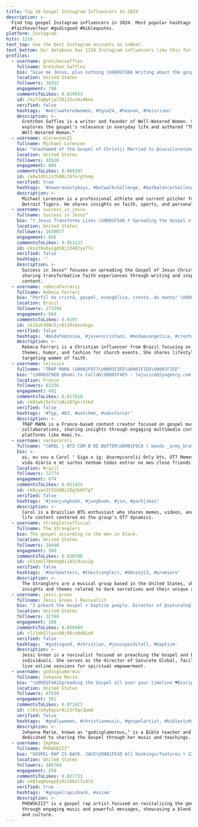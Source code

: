 ```yaml
---
title: Top 10 Gospel Instagram Influencers In 2024
description: >-
  Find top gospel Instagram influencers in 2024. Most popular hashtags:
  #faithoverfear #godisgood #biblequotes.
platform: Instagram
hits: 1218
text_top: See the best Instagram accounts on inBeat.
text_bottom: Our database has 1218 Instagram influencers like this for you to contact.
profiles:
  - username: gretchensaffles
    fullname: Gretchen Saffles
    bio: "Give me Jesus, plus nothing \U0001F58A Writing about the gospel in everyday life \U0001F4D6 Founder of @wellwateredwomen \U0001F33F Author of The Well-Watered Woman ↓"
    location: United States
    followers: 38352
    engagement: 798
    commentsToLikes: 0.029933
    id: cky72q8ptjq720j23cz4z4bne
    verified: false
    hashtags: '#wellwateredwomen, #tgcw24, #heaven, #heisrisen'
    description: >-
      Gretchen Saffles is a writer and founder of Well-Watered Women. She
      explores the gospel's relevance in everyday life and authored "The
      Well-Watered Woman."
  - username: mlorenzen21
    fullname: Michael Lorenzen
    bio: "Unashamed of the Gospel of Christ|| Married to @cassilorenzen || CSUF TITAN \U0001F418|| DETROIT TIGER \U0001F405 II Twitter:@Lorenzen55"
    location: United States
    followers: 92626
    engagement: 804
    commentsToLikes: 0.009347
    id: ck0w1dhl2ith00i19fnrgtkmq
    verified: true
    hashtags: '#neweranastyboys, #batwalkchallenge, #batbalancechallenge, #2021'
    description: >-
      Michael Lorenzen is a professional athlete and current pitcher for the
      Detroit Tigers. He shares insights on faith, sports, and personal life.
  - username: success_in_jesus
    fullname: Success in Jesus™️
    bio: "† Jesus Transforms Lives \U0001F54A † Spreading the Gospel of Jesus Christ † Founder and writer: @pareenakhubani \U0001F447 Follow to stay rooted in faith ✝️❤️"
    location: United States
    followers: 1030077
    engagement: 856
    commentsToLikes: 0.053127
    id: ckzot0u8uigd50j23402ya77x
    verified: false
    hashtags: ''
    description: >-
      Success in Jesus™️ focuses on spreading the Gospel of Jesus Christ and
      sharing transformative faith experiences through writing and inspirational
      content.
  - username: rebecaferrarii
    fullname: Rebeca Ferrari
    bio: "Perfil da cristã, gospel, evangélica, crente, do manto! \U0001F525\U0001F923 Casada \U0001F48D❤️ ❣️ Humor, cabelos e looks do culto! \U0001F447\U0001F3FB Meus links/ Descontos"
    location: Brazil
    followers: 273396
    engagement: 884
    commentsToLikes: 0.0197
    id: ck15uh308n5jc0i19sbno4xgx
    verified: false
    hashtags: '#modafeminina, #jovenscristaos, #modaevangelica, #crente'
    description: >-
      Rebeca Ferrari is a Christian influencer from Brazil focusing on gospel
      themes, humor, and fashion for church events. She shares lifestyle content
      targeting women of faith.
  - username: lejuiice
    fullname: "TRAP MAMA \U0001F977\U0001F3FE\U0001F1E8\U0001F1EE"
    bio: "\U0001F9E0 @homi.tv Collab\U0001F4E5 : lejuiice@2yagency.com GOSPEL OUT NOW \U0001F3B6"
    location: France
    followers: 82256
    engagement: 491
    commentsToLikes: 0.017818
    id: ck0twkj9zfsln0i197gnrttkd
    verified: false
    hashtags: '#fyp, #63, #watchme, #sansforcer'
    description: >-
      TRAP MAMA is a France-based content creator focused on gospel music and
      collaborations, sharing insights through engaging multimedia content on
      platforms like Homi.tv.
  - username: uarmycaroli
    fullname: "CAROL | BTS COM B DE BUTTER\U0001F9C8 ( mundo _army_brasil)"
    bio: >-
      oi, eu sou a Carol ⁷ Siga o ig: @uarmycarolii Only bts, OT7 Memes, vídeos,
      vida diária e mt surtos Venham todos entrar no meu close friends gospel
    location: Brazil
    followers: 72774
    engagement: 674
    commentsToLikes: 0.051424
    id: ck0vyan2t31b80i19g3k6h7g7
    verified: false
    hashtags: '#jeonjungkook, #jungkook, #jin, #parkjimin'
    description: >-
      Carol is a Brazilian BTS enthusiast who shares memes, videos, and daily
      life content centered on the group's OT7 dynamics.
  - username: stranglersofficial
    fullname: The Stranglers
    bio: The gospel according to the men in black.
    location: United States
    followers: 18440
    engagement: 380
    commentsToLikes: 0.030706
    id: ck5zmol7bmxmg0i143c9usc2g
    verified: false
    hashtags: '#darkmatters, #thestranglers, #dmnzoz23, #premiere'
    description: >-
      The Stranglers are a musical group based in the United States, sharing
      insights and themes related to dark narratives and their unique artistry.
  - username: jessi.green
    fullname: Jessi Green | Revivalist
    bio: "I preach the Gospel + baptize people. Director of @saturateglobal ✨ Join me for 4 weeks LIVE online to move in DUNAMIS POWER \U0001F4A5 \U0001F447\U0001F3FC"
    location: United States
    followers: 32769
    engagement: 308
    commentsToLikes: 0.050489
    id: cliteb5llyvcb0j08zs0d8io0
    verified: false
    hashtags: '#godisgood, #christian, #jesuspaiditall, #baptism'
    description: >-
      Jessi Green is a revivalist focused on preaching the Gospel and baptizing
      individuals. She serves as the director of Saturate Global, facilitating
      live online sessions for spiritual empowerment.
  - username: godisglamorous
    fullname: Johanna Marie
    bio: "\U0001F4A1Spreading the Gospel all over your timeline ♥️Disciple | Bible Teacher | Singer \U0001F3B5Best Friend Album Out Now \U0001F3A4Bookings:Hello@GodisGlamorous.com"
    location: United States
    followers: 87438
    engagement: 301
    commentsToLikes: 0.071427
    id: cl0sro9y8qyur0i23r5qc3pmd
    verified: false
    hashtags: '#godlywomen, #christianmusic, #gospelartist, #biblestudy'
    description: >-
      Johanna Marie, known as "godisglamorous," is a Bible teacher and singer
      dedicated to sharing the Gospel through her music and teachings.
  - username: 1kphew
    fullname: PHEWSKIII™
    bio: "GOSPEL RAP IS BACK. JACK\U0001F61D All bookings/features • 225.650.4844"
    location: United States
    followers: 186704
    engagement: 258
    commentsToLikes: 0.027733
    id: ck0twq8swgebj0i19bxl7xdl5
    verified: true
    hashtags: '#gospelrapisback, #asiam'
    description: >-
      PHEWSKIII™ is a gospel rap artist focused on revitalizing the genre
      through engaging music and powerful messages, showcasing a blend of faith
      and culture.
---
```


